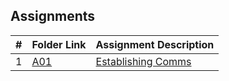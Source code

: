 ## Assignments

|  #  | Folder Link            | Assignment Description                 |
| :-: | ---------------------- | -------------------------------------- |
|  1  | [A01](./A01) | [Establishing Comms](./A01)  |

